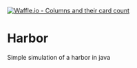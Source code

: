 [![Waffle.io - Columns and their card count](https://badge.waffle.io/thecobra159/Harbor.svg?columns=all)](https://waffle.io/thecobra159/Harbor) 

# Harbor
Simple simulation of a harbor in java

